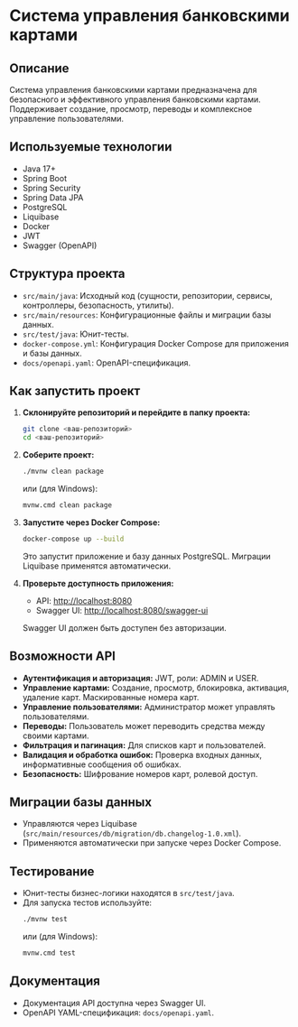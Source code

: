 # Система управления банковскими картами

## Описание
Система управления банковскими картами предназначена для безопасного и эффективного управления банковскими картами. Поддерживает создание, просмотр, переводы и комплексное управление пользователями.

## Используемые технологии
- Java 17+
- Spring Boot
- Spring Security
- Spring Data JPA
- PostgreSQL
- Liquibase
- Docker
- JWT
- Swagger (OpenAPI)

## Структура проекта
- `src/main/java`: Исходный код (сущности, репозитории, сервисы, контроллеры, безопасность, утилиты).
- `src/main/resources`: Конфигурационные файлы и миграции базы данных.
- `src/test/java`: Юнит-тесты.
- `docker-compose.yml`: Конфигурация Docker Compose для приложения и базы данных.
- `docs/openapi.yaml`: OpenAPI-спецификация.

## Как запустить проект

1. **Склонируйте репозиторий и перейдите в папку проекта:**
   ```bash
   git clone <ваш-репозиторий>
   cd <ваш-репозиторий>
   ```

2. **Соберите проект:**
   ```bash
   ./mvnw clean package
   ```
   или (для Windows):
   ```bash
   mvnw.cmd clean package
   ```

3. **Запустите через Docker Compose:**
   ```bash
   docker-compose up --build
   ```
   Это запустит приложение и базу данных PostgreSQL. Миграции Liquibase применятся автоматически.

4. **Проверьте доступность приложения:**
   - API: [http://localhost:8080](http://localhost:8080)
   - Swagger UI: [http://localhost:8080/swagger-ui](http://localhost:8080/swagger-ui)

   Swagger UI должен быть доступен без авторизации.

## Возможности API
- **Аутентификация и авторизация:** JWT, роли: ADMIN и USER.
- **Управление картами:** Создание, просмотр, блокировка, активация, удаление карт. Маскированные номера карт.
- **Управление пользователями:** Администратор может управлять пользователями.
- **Переводы:** Пользователь может переводить средства между своими картами.
- **Фильтрация и пагинация:** Для списков карт и пользователей.
- **Валидация и обработка ошибок:** Проверка входных данных, информативные сообщения об ошибках.
- **Безопасность:** Шифрование номеров карт, ролевой доступ.

## Миграции базы данных
- Управляются через Liquibase (`src/main/resources/db/migration/db.changelog-1.0.xml`).
- Применяются автоматически при запуске через Docker Compose.

## Тестирование
- Юнит-тесты бизнес-логики находятся в `src/test/java`.
- Для запуска тестов используйте:
  ```bash
  ./mvnw test
  ```
  или (для Windows):
  ```bash
  mvnw.cmd test
  ```

## Документация
- Документация API доступна через Swagger UI.
- OpenAPI YAML-спецификация: `docs/openapi.yaml`.
